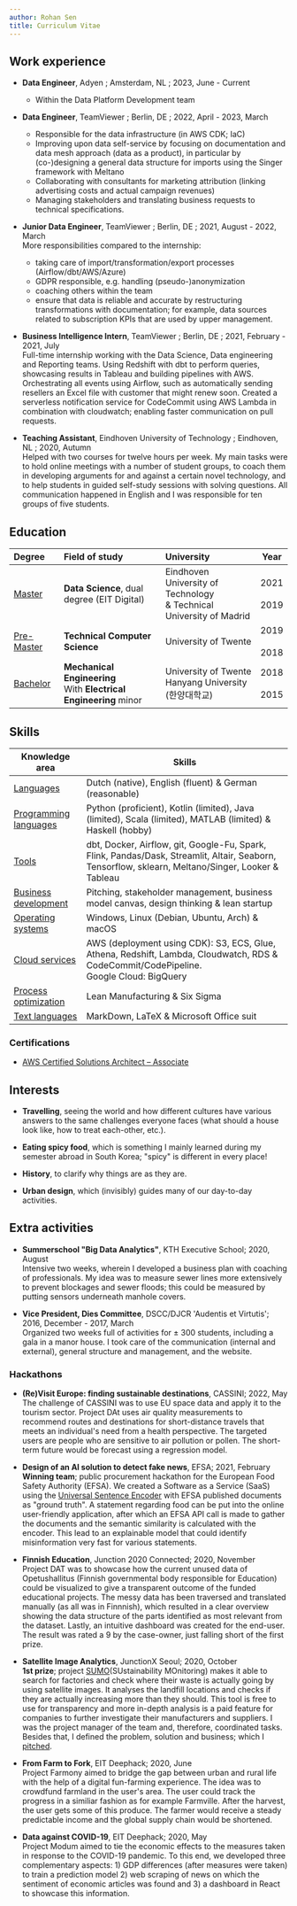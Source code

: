 ```yaml
---
author: Rohan Sen
title: Curriculum Vitae
---
```


## Work experience


- **Data Engineer**, Adyen ; Amsterdam, NL ;  2023, June - Current      
   - Within the Data Platform Development team

- **Data Engineer**, TeamViewer ; Berlin, DE ;  2022, April - 2023, March      
   - Responsible for the data infrastructure (in AWS CDK; IaC) 
   - Improving upon data self-service by focusing on documentation and data mesh approach (data as a product), in particular by (co-)designing a general data structure for imports using the Singer framework with Meltano 
   - Collaborating with consultants for marketing attribution (linking advertising costs and actual campaign revenues)
   - Managing stakeholders and translating business requests to technical specifications.
   
- **Junior Data Engineer**, TeamViewer ; Berlin, DE ;  2021, August - 2022, March      
    More responsibilities compared to the internship:       
    - taking care of import/transformation/export processes (Airflow/dbt/AWS/Azure) 
    - GDPR responsible, e.g. handling (pseudo-)anonymization
    - coaching others within the team 
    - ensure that data is reliable and accurate by restructuring transformations with documentation; for example, data sources related to subscription KPIs that are used by upper management.

- **Business Intelligence Intern**, TeamViewer ; Berlin, DE ;  2021, February - 2021, July  
    Full-time internship working with the Data Science, Data engineering and Reporting teams. Using Redshift with dbt to perform queries, showcasing results in Tableau and building pipelines with AWS. Orchestrating all events using Airflow, such as automatically sending resellers an Excel file with customer that might renew soon. Created a serverless notification service for CodeCommit using AWS Lambda in combination with cloudwatch; enabling faster communication on pull requests. 

- **Teaching Assistant**, Eindhoven University of Technology ; Eindhoven, NL ;  2020, Autumn  
   Helped with two courses for twelve hours per week. My main tasks were to hold online meetings with a number of student groups,  to coach them in developing arguments for and against a certain novel technology, and to help students in guided self-study sessions with solving questions. All communication happened in English and I was responsible for ten groups of five students.

## Education

| Degree | Field of study | University | Year |
| :------ | :-------------- | :---------- | :----: |
| <u>Master</u> | **Data Science**, dual degree (EIT Digital) | Eindhoven University of Technology <br>& Technical University of Madrid | 2021 <br> <i class="fas fa-long-arrow-alt-up"></i> <br> 2019 |
| <u>Pre-Master</u> | **Technical Computer Science**| University of Twente | 2019 <br> <i class="fas fa-long-arrow-alt-up" style="text-align: center;"></i> <br> 2018 |
| <u>Bachelor</u>   | **Mechanical Engineering**<br />With **Electrical Engineering** minor | University of Twente<br />Hanyang University (한양대학교)    | 2018 <br> <i class="fas fa-long-arrow-alt-up" style="text-align: center;"></i> <br> 2015 |

## Skills

| Knowledge area               | Skills                                                       |
| ---------------------------- | ------------------------------------------------------------ |
| <u>Languages</u>             | Dutch (native), English (fluent) & German (reasonable)       |
| <u>Programming languages</u> | Python (proficient), Kotlin (limited), Java (limited), Scala (limited), MATLAB (limited) & Haskell (hobby) |
| <u>Tools</u>                 | dbt, Docker, Airflow, git, Google-Fu, Spark, Flink, Pandas/Dask, Streamlit, Altair, Seaborn, Tensorflow, sklearn, Meltano/Singer, Looker & Tableau |
| <u>Business development</u>  | Pitching, stakeholder management, business model canvas, design thinking & lean startup |
| <u>Operating systems</u>     | Windows, Linux (Debian, Ubuntu, Arch) & macOS                |
| <u>Cloud services</u>        | AWS (deployment using CDK): S3, ECS, Glue, Athena, Redshift, Lambda, Cloudwatch, RDS & CodeCommit/CodePipeline. <br />Google Cloud: BigQuery |
| <u>Process optimization</u>  | Lean Manufacturing & Six Sigma                               |
| <u>Text languages</u>        | MarkDown, LaTeX & Microsoft Office suit                      |

### Certifications

 - [AWS Certified Solutions Architect – Associate](https://www.credly.com/badges/eb8773c0-fab6-4ca3-8795-75823ddb7a6a/public_url)

## Interests

- **Travelling**, seeing the world and how different cultures have various answers to  the same challenges everyone faces (what should a house look like, how to treat each-other, etc.).

- **Eating spicy food**, which is something I mainly learned during my semester abroad in South Korea; "spicy" is different in every place!

- **History**, to clarify why things are as they are.

- **Urban design**, which (invisibly) guides many of our day-to-day activities.


## Extra activities

- **Summerschool "Big Data Analytics"**, KTH Executive School; 2020, August  
  Intensive two weeks, wherein I developed a business plan with coaching of professionals. My idea was to measure sewer lines more extensively to prevent blockages and sewer floods; this could be measured by putting sensors underneath manhole covers.
  
- **Vice President, Dies Committee**, DSCC/DJCR 'Audentis et Virtutis'; 2016, December - 2017, March  
  Organized two weeks full of activities for ± 300 students, including a gala in a manor house. I took care of the communication (internal and external), general structure and management, and the website. 

### Hackathons

- **(Re)Visit Europe: finding sustainable destinations**, CASSINI; 2022, May  
  The challenge of CASSINI was to use EU space data and apply it to the tourism sector. Project DAt uses air quality measurements to recommend routes and destinations for short-distance travels that meets an individual's need from a health perspective. The targeted users are people who are sensitive to air pollution or pollen. The short-term future would be forecast using a regression model.
  
- **Design of an AI solution to detect fake news**, EFSA; 2021, February  
  <i class="fas fa-award"></i><strong> Winning team</strong>; public procurement hackathon for the European Food Safety Authority (EFSA). We created a Software as a Service (SaaS) using the <a href="https://tfhub.dev/google/universal-sentence-encoder/4">Universal Sentence Encoder</a> with EFSA published documents as "ground truth". A statement regarding food can be put into the online user-friendly application, after which an EFSA API call is made to gather the documents and the semantic similarity is calculated with the encoder. This lead to an explainable model that could identify misinformation very fast for various statements.
  
- **Finnish Education**, Junction 2020 Connected; 2020, November  
  Project DAT was to showcase how the current unused data of Opetushallitus (Finnish governmental body responsible for Education) could be visualized to give a transparent outcome of the funded educational projects. The messy data has been traversed and translated manually (as all was in Finnnish), which resulted in a clear overview showing the data structure of the parts identified as most relevant from the dataset. Lastly, an intuitive dashboard was created for the end-user. The result was rated a 9 by the case-owner, just falling short of the first prize. 

- **Satellite Image Analytics**, JunctionX Seoul; 2020, October  
  <i class="fas fa-award"></i><strong> 1st prize</strong>; project <a href="https://github.com/bonomoon/SUMO">SUMO</a>(SUstainability MOnitoring) makes it able to search for factories and check where their waste is actually going by using satellite images. It analyses the landfill locations and checks if they are actually increasing more than they should. This tool is free to use for transparency and more in-depth analysis is a paid feature for companies to further investigate their manufacturers and suppliers. I was the project manager of the team and, therefore, coordinated tasks. Besides that, I defined the problem, solution and business; which I <a href="https://drive.google.com/file/d/1EsYEhJjpHUl9OcyRlOcsemfFxan95qos/view">pitched</a>.
  
- **From Farm to Fork**, EIT Deephack; 2020, June   
  Project Farmony aimed to bridge the gap between urban and rural life with the help of a digital fun-farming experience. The idea was to crowdfund farmland in the user's area. The user could track the progress in a similiar fashion as for example Farmville. After the harvest, the user gets some of this produce. The farmer would receive a steady predictable income and the global supply chain would be shortened.
  
- **Data against COVID-19**, EIT Deephack; 2020, May   
  Project Modum aimed to tie the economic effects to the measures taken in response to the COVID-19 pandemic. To this end, we developed three complementary aspects: 1) GDP differences (after measures were taken) to train a prediction model 2) web scraping of news on which the sentiment of economic articles was found and 3) a dashboard in React to showcase this information. 
